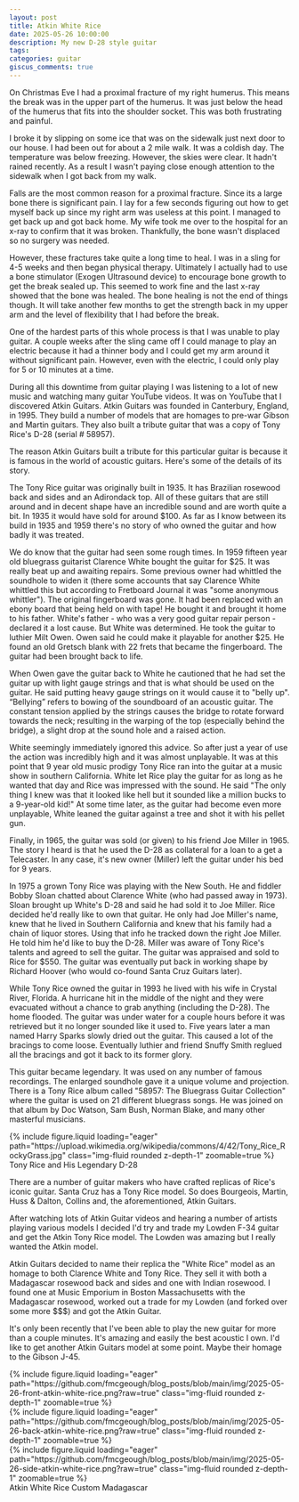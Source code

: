 ```yaml
---
layout: post
title: Atkin White Rice
date: 2025-05-26 10:00:00
description: My new D-28 style guitar
tags:
categories: guitar
giscus_comments: true
---
```


On Christmas Eve I had a proximal fracture of my right humerus. This means the break was in the upper part of the humerus. It was just below the head of the humerus that fits into the shoulder socket. This was both frustrating and painful.

I broke it by slipping on some ice that was on the sidewalk just next door to our house. I had been out for about a 2 mile walk. It was a coldish day. The temperature was below freezing. However, the skies were clear. It hadn't rained recently. As a result I wasn't paying close enough attention to the sidewalk when I got back from my walk.

Falls are the most common reason for a proximal fracture. Since its a large bone there is significant pain. I lay for a few seconds figuring out how to get myself back up since my right arm was useless at this point. I managed to get back up and got back home. My wife took me over to the hospital for an x-ray to confirm that it was broken. Thankfully, the bone wasn't displaced so no surgery was needed.

However, these fractures take quite a long time to heal. I was in a sling for 4-5 weeks and then began physical therapy. Ultimately I actually had to use a bone stimulator (Exogen Ultrasound device) to encourage bone growth to get the break sealed up. This seemed to work fine and the last x-ray showed that the bone was healed. The bone healing is not the end of things though. It will take another few months to get the strength back in my upper arm and the level of flexibility that I had before the break.

One of the hardest parts of this whole process is that I was unable to play guitar. A couple weeks after the sling came off I could manage to play an electric because it had a thinner body and I could get my arm around it without significant pain. However, even with the electric, I could only play for 5 or 10 minutes at a time.

During all this downtime from guitar playing I was listening to a lot of new music and watching many guitar YouTube videos. It was on YouTube that I discovered Atkin Guitars. Atkin Guitars was founded in Canterbury, England, in 1995. They build a number of models that are homages to pre-war Gibson and Martin guitars. They also built a tribute guitar that was a copy of Tony Rice's D-28 (serial # 58957).

The reason Atkin Guitars built a tribute for this particular guitar is because it is famous in the world of acoustic guitars. Here's some of the details of its story.

The Tony Rice guitar was originally built in 1935. It has Brazilian rosewood back and sides and an Adirondack top. All of these guitars that are still around and in decent shape have an incredible sound and are worth quite a bit. In 1935 it would have sold for around $100. As far as I know between its build in 1935 and 1959 there's no story of who owned the guitar and how badly it was treated.

We do know that the guitar had seen some rough times. In 1959 fifteen year old bluegrass guitarist Clarence White bought the guitar for $25. It was really beat up and awaiting repairs. Some previous owner had whittled the soundhole to widen it (there some accounts that say Clarence White whittled this but according to Fretboard Journal it was "some anonymous whittler"). The original fingerboard was gone. It had been replaced with an ebony board that being held on with tape! He bought it and brought it home to his father. White's father - who was a very good guitar repair person - declared it a lost cause. But White was determined. He took the guitar to luthier Milt Owen. Owen said he could make it playable for another $25. He found an old Gretsch blank with 22 frets that became the fingerboard. The guitar had been brought back to life.

When Owen gave the guitar back to White he cautioned that he had set the guitar up with light gauge strings and that is what should be used on the guitar. He said putting heavy gauge strings on it would cause it to "belly up". “Bellying” refers to bowing of the soundboard of an acoustic guitar. The constant tension applied by the strings causes the bridge to rotate forward towards the neck; resulting in the warping of the top (especially behind the bridge), a slight drop at the sound hole and a raised action.

White seemingly immediately ignored this advice. So after just a year of use the action was incredibly high and it was almost unplayable. It was at this point that 9 year old music prodigy Tony Rice ran into the guitar at a music show in southern California. White let Rice play the guitar for as long as he wanted that day and Rice was impressed with the sound. He said "The only thing I knew was that it looked like hell but it sounded like a million bucks to a 9-year-old kid!" At some time later, as the guitar had become even more unplayable, White leaned the guitar against a tree and shot it with his pellet gun.

Finally, in 1965, the guitar was sold (or given) to his friend Joe Miller in 1965. The story I heard is that he used the D-28 as collateral for a loan to a get a Telecaster. In any case, it's new owner (Miller) left the guitar under his bed for 9 years.

In 1975 a grown Tony Rice was playing with the New South. He and fiddler Bobby Sloan chatted about Clarence White (who had passed away in 1973). Sloan brought up White's D-28 and said he had sold it to Joe Miller. Rice decided he'd really like to own that guitar. He only had Joe Miller's name, knew that he lived in Southern California and knew that his family had a chain of liquor stores. Using that info he tracked down the right Joe Miller. He told him he'd like to buy the D-28. Miller was aware of Tony Rice's talents and agreed to sell the guitar. The guitar was appraised and sold to Rice for $550. The guitar was eventually put back in working shape by Richard Hoover (who would co-found Santa Cruz Guitars later).

While Tony Rice owned the guitar in 1993 he lived with his wife in Crystal River, Florida. A hurricane hit in the middle of the night and they were evacuated without a chance to grab anything (including the D-28). The home flooded. The guitar was under water for a couple hours before it was retrieved but it no longer sounded like it used to. Five years later a man named Harry Sparks slowly dried out the guitar. This caused a lot of the bracings to come loose. Eventually luthier and friend Snuffy Smith reglued all the bracings and got it back to its former glory.

This guitar became legendary. It was used on any number of famous recordings. The enlarged soundhole gave it a unique volume and projection. There is a Tony Rice album called "58957: The Bluegrass Guitar Collection" where the guitar is used on 21 different bluegrass songs. He was joined on that album by Doc Watson, Sam Bush, Norman Blake, and many other masterful musicians.

<div class="row mt-3">
    <div class="col-sm mt-3 mt-md-0">
        {% include figure.liquid loading="eager" path="https://upload.wikimedia.org/wikipedia/commons/4/42/Tony_Rice_RockyGrass.jpg" class="img-fluid rounded z-depth-1"  zoomable=true %}
    </div>
</div>
<div class="caption">
  Tony Rice and His Legendary D-28
</div>

There are a number of guitar makers who have crafted replicas of Rice's iconic guitar. Santa Cruz has a Tony Rice model. So does Bourgeois, Martin, Huss & Dalton, Collins and, the aforementioned, Atkin Guitars.

After watching lots of Atkin Guitar videos and hearing a number of artists playing various models I decided I'd try and trade my Lowden F-34 guitar and get the Atkin Tony Rice model. The Lowden was amazing but I really wanted the Atkin model.

Atkin Guitars decided to name their replica the "White Rice" model as an homage to both Clarence White and Tony Rice. They sell it with both a Madagascar rosewood back and sides and one with Indian rosewood. I found one at Music Emporium in Boston Massachusetts with the Madagascar rosewood, worked out a trade for my Lowden (and forked over some more $$$) and got the Atkin Guitar.

It's only been recently that I've been able to play the new guitar for more than a couple minutes. It's amazing and easily the best acoustic I own. I'd like to get another Atkin Guitars model at some point. Maybe their homage to the Gibson J-45.

<div class="row mt-3">
    <div class="col-sm mt-3 mt-md-0">
        {% include figure.liquid loading="eager" path="https://github.com/fmcgeough/blog_posts/blob/main/img/2025-05-26-front-atkin-white-rice.png?raw=true" class="img-fluid rounded z-depth-1"  zoomable=true %}
    </div>
    <div class="col-sm mt-3 mt-md-0">
        {% include figure.liquid loading="eager" path="https://github.com/fmcgeough/blog_posts/blob/main/img/2025-05-26-back-atkin-white-rice.png?raw=true" class="img-fluid rounded z-depth-1"  zoomable=true %}
    </div>
    <div class="col-sm mt-3 mt-md-0">
        {% include figure.liquid loading="eager" path="https://github.com/fmcgeough/blog_posts/blob/main/img/2025-05-26-side-atkin-white-rice.png?raw=true" class="img-fluid rounded z-depth-1"  zoomable=true %}
    </div>
</div>
<div class="caption">
  Atkin White Rice Custom Madagascar
</div>
